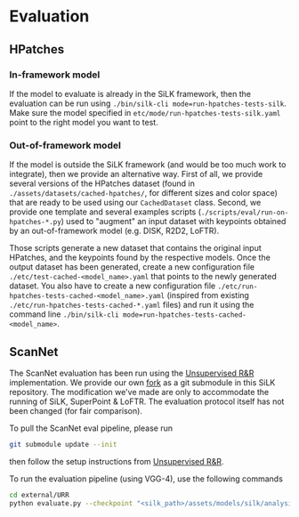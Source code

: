 # Evaluation

## HPatches

### In-framework model

If the model to evaluate is already in the SiLK framework, then the evaluation can be run using `./bin/silk-cli mode=run-hpatches-tests-silk`. Make sure the model specified in `etc/mode/run-hpatches-tests-silk.yaml` point to the right model you want to test.

### Out-of-framework model

If the model is outside the SiLK framework (and would be too much work to integrate), then we provide an alternative way. First of all, we provide several versions of the HPatches dataset (found in `./assets/datasets/cached-hpatches/`, for different sizes and color space) that are ready to be used using our `CachedDataset` class. Second, we provide one template and several examples scripts (`./scripts/eval/run-on-hpatches-*.py`) used to "augment" an input dataset with keypoints obtained by an out-of-framework model (e.g. DISK, R2D2, LoFTR).

Those scripts generate a new dataset that contains the original input HPatches, and the keypoints found by the respective models. Once the output dataset has been generated, create a new configuration file `./etc/test-cached-<model_name>.yaml` that points to the newly generated dataset. You also have to create a new configuration file `./etc/run-hpatches-tests-cached-<model_name>.yaml` (inspired from existing `./etc/run-hpatches-tests-cached-*.yaml` files) and run it using the command line `./bin/silk-cli mode=run-hpatches-tests-cached-<model_name>`.

## ScanNet

The ScanNet evaluation has been run using the [Unsupervised R&R](https://github.com/mbanani/unsupervisedRR) implementation. We provide our own [fork](https://github.com/gleize/unsupervisedRR) as a git submodule in this SiLK repository. The modification we've made are only to accommodate the running of SiLK, SuperPoint & LoFTR. The evaluation protocol itself has not been changed (for fair comparison).

To pull the ScanNet eval pipeline, please run
```bash
git submodule update --init
```
then follow the setup instructions from [Unsupervised R&R](https://github.com/mbanani/unsupervisedRR).

To run the evaluation pipeline (using VGG-4), use the following commands
```bash
cd external/URR
python evaluate.py --checkpoint "<silk_path>/assets/models/silk/analysis/alpha/pvgg-4.ckpt" --boost_alignment --img_dim 146 --encoder silk PCReg
```
